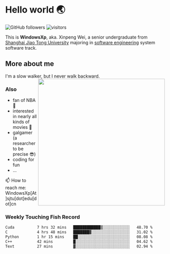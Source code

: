 <!--
**WindowsXp-Beta/WindowsXp-Beta** is a ✨ _special_ ✨ repository because its `README.md` (this file) appears on your GitHub profile.

Here are some ideas to get you started:

- 🔭 I’m currently working on ...
- 🌱 I’m currently learning ...
- 👯 I’m looking to collaborate on ...
- 🤔 I’m looking for help with ...
- 💬 Ask me about ...
- 📫 How to reach me: ...
- 😄 Pronouns: ...
- ⚡ Fun fact: ...
-->
# Hello world :earth_asia:

![GitHub followers](https://img.shields.io/github/followers/WindowsXp-Beta?style=social)
![visitors](https://visitor-badge.glitch.me/badge?page_id=WindowsXp-Beta)

This is **WindowsXp**, aka. Xinpeng Wei, a senior undergraduate from [Shanghai Jiao Tong University](http://en.sjtu.edu.cn/) majoring in [software engineering](http://www.se.sjtu.edu.cn/) system software track.

## More about me

I'm a slow walker, but I never walk backward.<img align='right' src='https://github-readme-stats.vercel.app/api/top-langs/?username=WindowsXp-Beta&layout=compact&hide=scss,hcl,Tcl&langs_count=5&theme=tokyonight' width='400px'>

### Also
- fan of NBA :basketball:
- interested in nearly all kinds of movies :movie_camera:
- galgamer (a researcher to be precise :sunglasses:)
- coding for fun
- ...

📫 How to reach me: WindowsXp[At]sjtu[dot]edu[dot]cn

### Weekly Touching Fish Record

<!--START_SECTION:waka-->

```txt
Cuda          7 hrs 32 mins   ████████████▒░░░░░░░░░░░░   48.70 %
C             4 hrs 48 mins   ███████▓░░░░░░░░░░░░░░░░░   31.02 %
Python        1 hr 15 mins    ██░░░░░░░░░░░░░░░░░░░░░░░   08.08 %
C++           42 mins         █░░░░░░░░░░░░░░░░░░░░░░░░   04.62 %
Text          27 mins         ▓░░░░░░░░░░░░░░░░░░░░░░░░   02.94 %
```

<!--END_SECTION:waka-->
